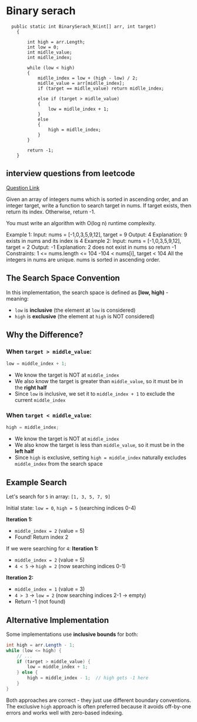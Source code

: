 # Binary serach 

```
  public static int BinarySerach_N(int[] arr, int target)
    {

        int high = arr.Length;
        int low = 0;
        int midlle_value;
        int midlle_index;

        while (low < high)
        {
            midlle_index = low + (high - low) / 2;
            midlle_value = arr[midlle_index];
            if (target == midlle_value) return midlle_index;

            else if (target > midlle_value)
            {
                low = midlle_index + 1;
            }
            else
            {
                high = midlle_index;
            }
        }

        return -1;
    }
```
## interview questions from leetcode
[Question Link](https://leetcode.com/problems/binary-search/description/)

Given an array of integers nums which is sorted in ascending order,
and an integer target, write a function to search target in nums. If target exists,
then return its index. Otherwise, return -1.

You must write an algorithm with O(log n) runtime complexity.

Example 1:
Input: nums = [-1,0,3,5,9,12], target = 9
Output: 4
Explanation: 9 exists in nums and its index is 4
Example 2:
Input: nums = [-1,0,3,5,9,12], target = 2
Output: -1
Explanation: 2 does not exist in nums so return -1
Constraints:
1 <= nums.length <= 104
-104 < nums[i], target < 104
All the integers in nums are unique.
nums is sorted in ascending order.


## The Search Space Convention

In this implementation, the search space is defined as **[low, high)** - meaning:
- `low` is **inclusive** (the element at `low` is considered)
- `high` is **exclusive** (the element at `high` is NOT considered)

## Why the Difference?

### When `target > middle_value`:
```csharp
low = middle_index + 1;
```
- We know the target is NOT at `middle_index`
- We also know the target is greater than `middle_value`, so it must be in the **right half**
- Since `low` is inclusive, we set it to `middle_index + 1` to exclude the current `middle_index`

### When `target < middle_value`:
```csharp
high = middle_index;
```
- We know the target is NOT at `middle_index`
- We also know the target is less than `middle_value`, so it must be in the **left half**
- Since `high` is exclusive, setting `high = middle_index` naturally excludes `middle_index` from the search space

## Example Search

Let's search for `5` in array: `[1, 3, 5, 7, 9]`

Initial state: `low = 0`, `high = 5` (searching indices 0-4)

**Iteration 1:**
- `middle_index = 2` (value = 5)
- Found! Return index 2

If we were searching for `4`:
**Iteration 1:**
- `middle_index = 2` (value = 5)
- `4 < 5` → `high = 2` (now searching indices 0-1)

**Iteration 2:**
- `middle_index = 1` (value = 3)  
- `4 > 3` → `low = 2` (now searching indices 2-1 → empty)
- Return -1 (not found)

## Alternative Implementation

Some implementations use **inclusive bounds** for both:
```csharp
int high = arr.Length - 1;
while (low <= high) {
    // ...
    if (target > middle_value) {
        low = middle_index + 1;
    } else {
        high = middle_index - 1;  // high gets -1 here
    }
}
```

Both approaches are correct - they just use different boundary conventions. The exclusive `high` approach is often preferred because it avoids off-by-one errors and works well with zero-based indexing.